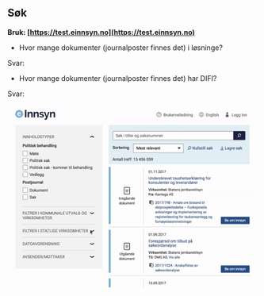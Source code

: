 ## Søk
**Bruk: [https://test.einnsyn.no](https://test.einnsyn.no)**

 - Hvor mange dokumenter (journalposter finnes det) i løsninge?
 
 Svar: <span style="color:white">Ca. 12 millioner</span>


 - Hvor mange dokumenter (journalposter finnes det) har DIFI?
 
 Svar: <span style="color:white">26 917</span>
 
 ![](ezgif-4-2918a874d7.gif)
